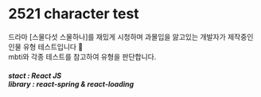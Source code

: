 # 2521 character test 
드라마 [스물다섯 스물하나]를 재밌게 시청하며 과몰입을 앓고있는 개발자가 제작중인 인물 유형 테스트입니다 🥰   
mbti와 각종 테스트를 참고하여 유형을 판단합니다.
##### stact : React JS<br>library : react-spring & react-loading
